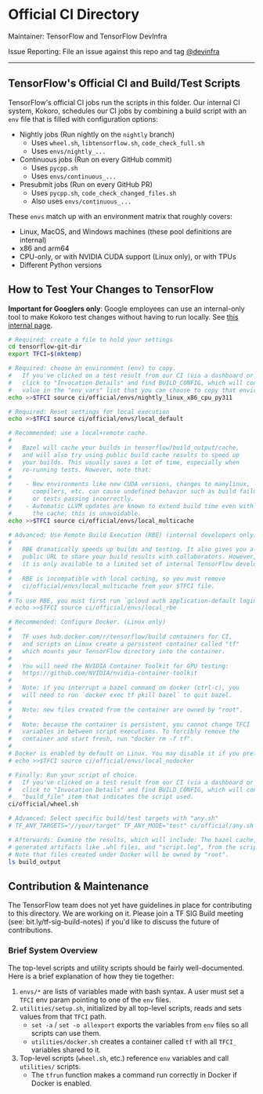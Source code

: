 # Official CI Directory

Maintainer: TensorFlow and TensorFlow DevInfra

Issue Reporting: File an issue against this repo and tag
[@devinfra](https://github.com/orgs/tensorflow/teams/devinfra)

********************************************************************************

## TensorFlow's Official CI and Build/Test Scripts

TensorFlow's official CI jobs run the scripts in this folder. Our internal CI
system, Kokoro, schedules our CI jobs by combining a build script with an `env` file that is filled with configuration options:

- Nightly jobs (Run nightly on the `nightly` branch)
    - Uses `wheel.sh`, `libtensorflow.sh`, `code_check_full.sh`
    - Uses `envs/nightly_...`
- Continuous jobs (Run on every GitHub commit)
    - Uses `pycpp.sh`
    - Uses `envs/continuous_...`
- Presubmit jobs (Run on every GitHub PR)
    - Uses `pycpp.sh`, `code_check_changed_files.sh`
    - Also uses `envs/continuous_...`

These `envs` match up with an environment matrix that roughly covers:

-   Linux, MacOS, and Windows machines (these pool definitions are internal)
-   x86 and arm64
-   CPU-only, or with NVIDIA CUDA support (Linux only), or with TPUs
-   Different Python versions

## How to Test Your Changes to TensorFlow

**Important for Googlers only**: Google employees can use an internal-only tool to make Kokoro test changes without having to run locally. See [this internal page](http://go/tf-devinfra/cli_tools).

```bash
# Required: create a file to hold your settings
cd tensorflow-git-dir
export TFCI=$(mktemp)

# Required: choose an environment (env) to copy.
#   If you've clicked on a test result from our CI (via a dashboard or GitHub link),
#   click to "Invocation Details" and find BUILD_CONFIG, which will contain a TFCI
#   value in the "env_vars" list that you can choose to copy that environment.
echo >>$TFCI source ci/official/envs/nightly_linux_x86_cpu_py311

# Required: Reset settings for local execution
echo >>$TFCI source ci/official/envs/local_default

# Recommended: use a local+remote cache.
#
#   Bazel will cache your builds in tensorflow/build_output/cache,
#   and will also try using public build cache results to speed up
#   your builds. This usually saves a lot of time, especially when
#   re-running tests. However, note that:
# 
#    - New environments like new CUDA versions, changes to manylinux,
#      compilers, etc. can cause undefined behavior such as build failures
#      or tests passing incorrectly.
#    - Automatic LLVM updates are known to extend build time even with
#      the cache; this is unavoidable.
echo >>$TFCI source ci/official/envs/local_multicache

# Advanced: Use Remote Build Execution (RBE) (internal developers only)
#
#   RBE dramatically speeds up builds and testing. It also gives you a
#   public URL to share your build results with collaborators. However,
#   it is only available to a limited set of internal TensorFlow developers.
#
#   RBE is incompatible with local caching, so you must remove
#   ci/official/envs/local_multicache from your $TFCI file.
#
# To use RBE, you must first run `gcloud auth application-default login`, then:
# echo >>$TFCI source ci/official/envs/local_rbe

# Recommended: Configure Docker. (Linux only)
#
#   TF uses hub.docker.com/r/tensorflow/build containers for CI,
#   and scripts on Linux create a persistent container called "tf"
#   which mounts your TensorFlow directory into the container.
#
#   You will need the NVIDIA Container Toolkit for GPU testing:
#   https://github.com/NVIDIA/nvidia-container-toolkit
#
#   Note: if you interrupt a bazel command on docker (ctrl-c), you
#   will need to run `docker exec tf pkill bazel` to quit bazel.
#
#   Note: new files created from the container are owned by "root".
#
#   Note: because the container is persistent, you cannot change TFCI
#   variables in between script executions. To forcibly remove the
#   container and start fresh, run "docker rm -f tf".
#
# Docker is enabled by default on Linux. You may disable it if you prefer:
# echo >>$TFCI source ci/official/envs/local_nodocker

# Finally: Run your script of choice.
#   If you've clicked on a test result from our CI (via a dashboard or GitHub link),
#   click to "Invocation Details" and find BUILD_CONFIG, which will contain a 
#   "build_file" item that indicates the script used.
ci/official/wheel.sh

# Advanced: Select specific build/test targets with "any.sh"
# TF_ANY_TARGETS="//your/target" TF_ANY_MODE="test" ci/official/any.sh

# Afterwards: Examine the results, which will include: The bazel cache,
# generated artifacts like .whl files, and "script.log", from the script.
# Note that files created under Docker will be owned by "root".
ls build_output
```

## Contribution & Maintenance

The TensorFlow team does not yet have guidelines in place for contributing to
this directory. We are working on it. Please join a TF SIG Build meeting (see:
bit.ly/tf-sig-build-notes) if you'd like to discuss the future of contributions.

### Brief System Overview

The top-level scripts and utility scripts should be fairly well-documented. Here is a brief explanation of how they tie together:

1. `envs/*` are lists of variables made with bash syntax. A user must
   set a `TFCI` env param pointing to one of the `env` files.
2. `utilities/setup.sh`, initialized by all top-level scripts, reads and sets values from that `TFCI` path.
    - `set -a` / `set -o allexport` exports the variables from `env` files so all scripts can use them.
    - `utilities/docker.sh` creates a container called `tf` with all `TFCI_` variables shared to it.
4. Top-level scripts (`wheel.sh`, etc.) reference `env` variables and call `utilities/` scripts.
    - The `tfrun` function makes a command run correctly in Docker if Docker is enabled.
